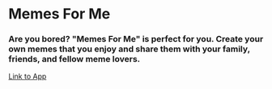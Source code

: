 # Memes For Me

### Are you bored? "Memes For Me" is perfect for you. Create your own memes that you enjoy and share them with your family, friends, and fellow meme lovers.

[Link to App](https://memes-for-me.herokuapp.com/)

